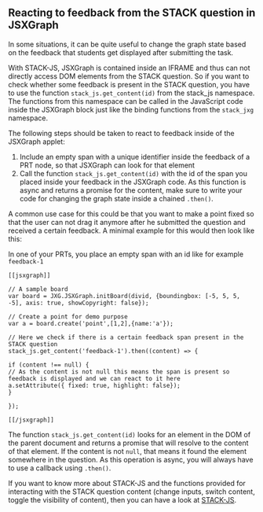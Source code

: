 ## Reacting to feedback from the STACK question in JSXGraph

In some situations, it can be quite useful to change the graph state based on the feedback that students get displayed after submitting the task.

With STACK-JS, JSXGraph is contained inside an IFRAME and thus can not directly access DOM elements from the STACK question. So if you want to check whether some feedback is present in the STACK question, you have to use the function  `stack_js.get_content(id)` from the stack_js namespace. The functions from this namespace can be called in the JavaScript code inside the JSXGraph block just like the binding functions from the `stack_jxg` namespace.

The following steps should be taken to react to feedback inside of the JSXGraph applet:

1. Include an empty span with a unique identifier inside the feedback of a PRT node, so that JSXGraph can look for that element
2. Call the function `stack_js.get_content(id)` with the id of the span you placed inside your feedback in the JSXGraph code. As this function is async and returns a promise for the content, make sure to write your code for changing the graph state inside a chained `.then()`.

A common use case for this could be that you want to make a point fixed so that the user can not drag it anymore after he submitted the question and received a certain feedback. A minimal example for this would then look like this:

In one of your PRTs, you place an empty span with an id like for example `feedback-1`


    [[jsxgraph]]

    // A sample board
    var board = JXG.JSXGraph.initBoard(divid, {boundingbox: [-5, 5, 5, -5], axis: true, showCopyright: false});
    
    // Create a point for demo purpose
    var a = board.create('point',[1,2],{name:'a'});
    
    // Here we check if there is a certain feedback span present in the STACK question  
    stack_js.get_content('feedback-1').then((content) => {

    if (content !== null) {
    // As the content is not null this means the span is present so feedback is displayed and we can react to it here
    a.setAttribute({ fixed: true, highlight: false});
    }

    });

    [[/jsxgraph]]

The function `stack_js.get_content(id)` looks for an element in the DOM of the parent document and returns a promise that will resolve to the content of that element. If the content is not `null`, that means it found the element somewhere in the question. As this operation is async, you will always have to use a callback using `.then()`.

If you want to know more about STACK-JS and the functions provided for interacting with the STACK question content (change inputs, switch content, toggle the visibility of content), then you can have a look at [STACK-JS](../../Developer/STACK-JS.md).